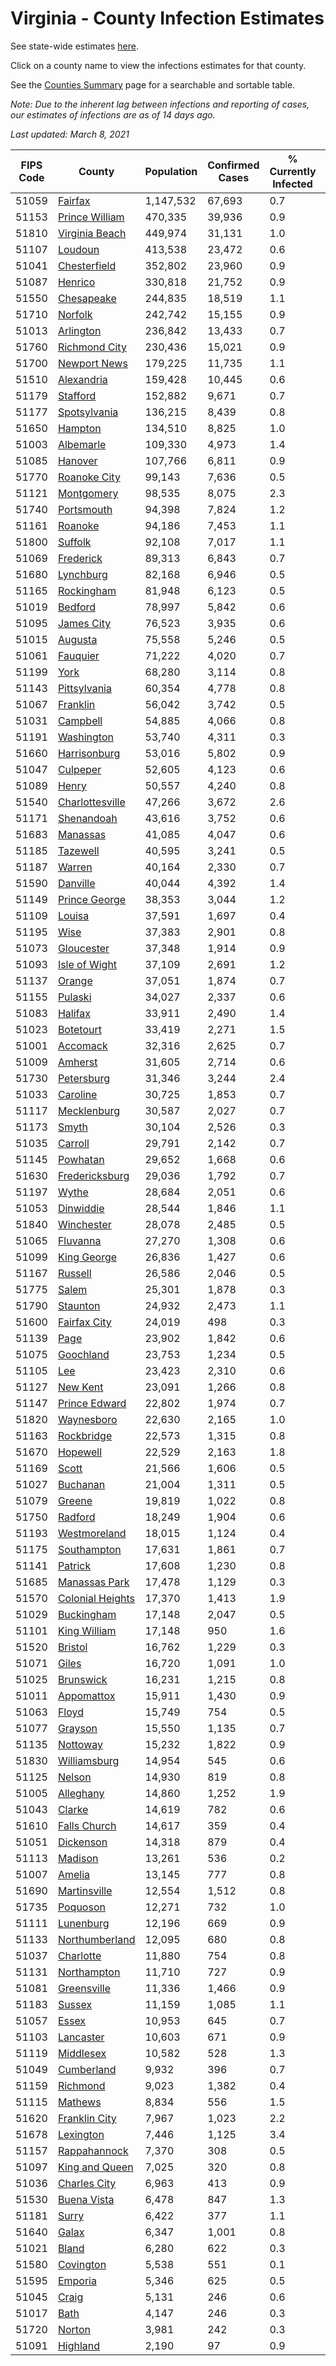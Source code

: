 # Virginia - County Infection Estimates

See state-wide estimates [here](/infections/us-va).

Click on a county name to view the infections estimates for that county.

See the [Counties Summary](/infections/summary-counties) page for a searchable and sortable table.

*Note: Due to the inherent lag between infections and reporting of cases, our estimates of infections are as of 14 days ago.*

*Last updated: March 8, 2021*

|   FIPS Code |                               County |   Population |   Confirmed Cases |   % Currently Infected |   % Total Infected |
|-------------|--------------------------------------|--------------|-------------------|------------------------|--------------------|
|       51059 |                   [Fairfax](fairfax) |    1,147,532 |            67,693 |                    0.7 |               20.9 |
|       51153 |     [Prince William](prince-william) |      470,335 |            39,936 |                    0.9 |               29.5 |
|       51810 |     [Virginia Beach](virginia-beach) |      449,974 |            31,131 |                    1.0 |               21.9 |
|       51107 |                   [Loudoun](loudoun) |      413,538 |            23,472 |                    0.6 |               19.3 |
|       51041 |         [Chesterfield](chesterfield) |      352,802 |            23,960 |                    0.9 |               22.2 |
|       51087 |                   [Henrico](henrico) |      330,818 |            21,752 |                    0.9 |               22.0 |
|       51550 |             [Chesapeake](chesapeake) |      244,835 |            18,519 |                    1.1 |               24.1 |
|       51710 |                   [Norfolk](norfolk) |      242,742 |            15,155 |                    0.9 |               20.1 |
|       51013 |               [Arlington](arlington) |      236,842 |            13,433 |                    0.7 |               20.1 |
|       51760 |       [Richmond City](richmond-city) |      230,436 |            15,021 |                    0.9 |               21.7 |
|       51700 |         [Newport News](newport-news) |      179,225 |            11,735 |                    1.1 |               20.7 |
|       51510 |             [Alexandria](alexandria) |      159,428 |            10,445 |                    0.6 |               23.9 |
|       51179 |                 [Stafford](stafford) |      152,882 |             9,671 |                    0.7 |               20.8 |
|       51177 |         [Spotsylvania](spotsylvania) |      136,215 |             8,439 |                    0.8 |               20.3 |
|       51650 |                   [Hampton](hampton) |      134,510 |             8,825 |                    1.0 |               20.7 |
|       51003 |               [Albemarle](albemarle) |      109,330 |             4,973 |                    1.4 |               14.4 |
|       51085 |                   [Hanover](hanover) |      107,766 |             6,811 |                    0.9 |               20.1 |
|       51770 |         [Roanoke City](roanoke-city) |       99,143 |             7,636 |                    0.5 |               24.1 |
|       51121 |             [Montgomery](montgomery) |       98,535 |             8,075 |                    2.3 |               24.6 |
|       51740 |             [Portsmouth](portsmouth) |       94,398 |             7,824 |                    1.2 |               26.8 |
|       51161 |                   [Roanoke](roanoke) |       94,186 |             7,453 |                    1.1 |               24.3 |
|       51800 |                   [Suffolk](suffolk) |       92,108 |             7,017 |                    1.1 |               24.6 |
|       51069 |               [Frederick](frederick) |       89,313 |             6,843 |                    0.7 |               24.5 |
|       51680 |               [Lynchburg](lynchburg) |       82,168 |             6,946 |                    0.5 |               26.4 |
|       51165 |             [Rockingham](rockingham) |       81,948 |             6,123 |                    0.5 |               25.0 |
|       51019 |                   [Bedford](bedford) |       78,997 |             5,842 |                    0.6 |               22.9 |
|       51095 |             [James City](james-city) |       76,523 |             3,935 |                    0.6 |               17.1 |
|       51015 |                   [Augusta](augusta) |       75,558 |             5,246 |                    0.5 |               21.8 |
|       51061 |                 [Fauquier](fauquier) |       71,222 |             4,020 |                    0.7 |               18.6 |
|       51199 |                         [York](york) |       68,280 |             3,114 |                    0.8 |               14.3 |
|       51143 |         [Pittsylvania](pittsylvania) |       60,354 |             4,778 |                    0.8 |               24.7 |
|       51067 |                 [Franklin](franklin) |       56,042 |             3,742 |                    0.5 |               20.5 |
|       51031 |                 [Campbell](campbell) |       54,885 |             4,066 |                    0.8 |               22.7 |
|       51191 |             [Washington](washington) |       53,740 |             4,311 |                    0.3 |               24.9 |
|       51660 |         [Harrisonburg](harrisonburg) |       53,016 |             5,802 |                    0.9 |               38.6 |
|       51047 |                 [Culpeper](culpeper) |       52,605 |             4,123 |                    0.6 |               27.5 |
|       51089 |                       [Henry](henry) |       50,557 |             4,240 |                    0.8 |               26.5 |
|       51540 |   [Charlottesville](charlottesville) |       47,266 |             3,672 |                    2.6 |               24.4 |
|       51171 |             [Shenandoah](shenandoah) |       43,616 |             3,752 |                    0.6 |               29.3 |
|       51683 |                 [Manassas](manassas) |       41,085 |             4,047 |                    0.6 |               37.5 |
|       51185 |                 [Tazewell](tazewell) |       40,595 |             3,241 |                    0.5 |               24.3 |
|       51187 |                     [Warren](warren) |       40,164 |             2,330 |                    0.7 |               19.0 |
|       51590 |                 [Danville](danville) |       40,044 |             4,392 |                    1.4 |               33.9 |
|       51149 |       [Prince George](prince-george) |       38,353 |             3,044 |                    1.2 |               25.0 |
|       51109 |                     [Louisa](louisa) |       37,591 |             1,697 |                    0.4 |               14.7 |
|       51195 |                         [Wise](wise) |       37,383 |             2,901 |                    0.8 |               24.0 |
|       51073 |             [Gloucester](gloucester) |       37,348 |             1,914 |                    0.9 |               15.9 |
|       51093 |       [Isle of Wight](isle-of-wight) |       37,109 |             2,691 |                    1.2 |               23.6 |
|       51137 |                     [Orange](orange) |       37,051 |             1,874 |                    0.7 |               16.3 |
|       51155 |                   [Pulaski](pulaski) |       34,027 |             2,337 |                    0.6 |               21.2 |
|       51083 |                   [Halifax](halifax) |       33,911 |             2,490 |                    1.4 |               22.6 |
|       51023 |               [Botetourt](botetourt) |       33,419 |             2,271 |                    1.5 |               21.0 |
|       51001 |                 [Accomack](accomack) |       32,316 |             2,625 |                    0.7 |               32.9 |
|       51009 |                   [Amherst](amherst) |       31,605 |             2,714 |                    0.6 |               26.6 |
|       51730 |             [Petersburg](petersburg) |       31,346 |             3,244 |                    2.4 |               32.8 |
|       51033 |                 [Caroline](caroline) |       30,725 |             1,853 |                    0.7 |               19.3 |
|       51117 |           [Mecklenburg](mecklenburg) |       30,587 |             2,027 |                    0.7 |               22.5 |
|       51173 |                       [Smyth](smyth) |       30,104 |             2,526 |                    0.3 |               26.1 |
|       51035 |                   [Carroll](carroll) |       29,791 |             2,142 |                    0.7 |               23.0 |
|       51145 |                 [Powhatan](powhatan) |       29,652 |             1,668 |                    0.6 |               17.5 |
|       51630 |     [Fredericksburg](fredericksburg) |       29,036 |             1,792 |                    0.7 |               20.7 |
|       51197 |                       [Wythe](wythe) |       28,684 |             2,051 |                    0.6 |               22.2 |
|       51053 |               [Dinwiddie](dinwiddie) |       28,544 |             1,846 |                    1.1 |               20.3 |
|       51840 |             [Winchester](winchester) |       28,078 |             2,485 |                    0.5 |               29.1 |
|       51065 |                 [Fluvanna](fluvanna) |       27,270 |             1,308 |                    0.6 |               16.1 |
|       51099 |           [King George](king-george) |       26,836 |             1,427 |                    0.6 |               17.2 |
|       51167 |                   [Russell](russell) |       26,586 |             2,046 |                    0.5 |               23.6 |
|       51775 |                       [Salem](salem) |       25,301 |             1,878 |                    0.3 |               23.2 |
|       51790 |                 [Staunton](staunton) |       24,932 |             2,473 |                    1.1 |               30.8 |
|       51600 |         [Fairfax City](fairfax-city) |       24,019 |               498 |                    0.3 |                7.2 |
|       51139 |                         [Page](page) |       23,902 |             1,842 |                    0.6 |               26.5 |
|       51075 |               [Goochland](goochland) |       23,753 |             1,234 |                    0.5 |               17.5 |
|       51105 |                           [Lee](lee) |       23,423 |             2,310 |                    0.6 |               30.4 |
|       51127 |                 [New Kent](new-kent) |       23,091 |             1,266 |                    0.8 |               17.3 |
|       51147 |       [Prince Edward](prince-edward) |       22,802 |             1,974 |                    0.7 |               28.6 |
|       51820 |             [Waynesboro](waynesboro) |       22,630 |             2,165 |                    1.0 |               29.9 |
|       51163 |             [Rockbridge](rockbridge) |       22,573 |             1,315 |                    0.8 |               17.9 |
|       51670 |                 [Hopewell](hopewell) |       22,529 |             2,163 |                    1.8 |               30.4 |
|       51169 |                       [Scott](scott) |       21,566 |             1,606 |                    0.5 |               22.8 |
|       51027 |                 [Buchanan](buchanan) |       21,004 |             1,311 |                    0.5 |               19.3 |
|       51079 |                     [Greene](greene) |       19,819 |             1,022 |                    0.8 |               16.3 |
|       51750 |                   [Radford](radford) |       18,249 |             1,904 |                    0.6 |               32.4 |
|       51193 |         [Westmoreland](westmoreland) |       18,015 |             1,124 |                    0.4 |               20.4 |
|       51175 |           [Southampton](southampton) |       17,631 |             1,861 |                    0.7 |               35.5 |
|       51141 |                   [Patrick](patrick) |       17,608 |             1,230 |                    0.8 |               21.6 |
|       51685 |       [Manassas Park](manassas-park) |       17,478 |             1,129 |                    0.3 |               25.1 |
|       51570 | [Colonial Heights](colonial-heights) |       17,370 |             1,413 |                    1.9 |               26.3 |
|       51029 |             [Buckingham](buckingham) |       17,148 |             2,047 |                    0.5 |               44.3 |
|       51101 |         [King William](king-william) |       17,148 |               950 |                    1.6 |               17.0 |
|       51520 |                   [Bristol](bristol) |       16,762 |             1,229 |                    0.3 |               22.6 |
|       51071 |                       [Giles](giles) |       16,720 |             1,091 |                    1.0 |               20.1 |
|       51025 |               [Brunswick](brunswick) |       16,231 |             1,215 |                    0.8 |               24.1 |
|       51011 |             [Appomattox](appomattox) |       15,911 |             1,430 |                    0.9 |               28.2 |
|       51063 |                       [Floyd](floyd) |       15,749 |               754 |                    0.5 |               14.8 |
|       51077 |                   [Grayson](grayson) |       15,550 |             1,135 |                    0.7 |               23.4 |
|       51135 |                 [Nottoway](nottoway) |       15,232 |             1,822 |                    0.9 |               37.6 |
|       51830 |         [Williamsburg](williamsburg) |       14,954 |               545 |                    0.6 |               12.4 |
|       51125 |                     [Nelson](nelson) |       14,930 |               819 |                    0.8 |               16.5 |
|       51005 |               [Alleghany](alleghany) |       14,860 |             1,252 |                    1.9 |               26.3 |
|       51043 |                     [Clarke](clarke) |       14,619 |               782 |                    0.6 |               16.9 |
|       51610 |         [Falls Church](falls-church) |       14,617 |               359 |                    0.4 |                9.2 |
|       51051 |               [Dickenson](dickenson) |       14,318 |               879 |                    0.4 |               18.9 |
|       51113 |                   [Madison](madison) |       13,261 |               536 |                    0.2 |               13.3 |
|       51007 |                     [Amelia](amelia) |       13,145 |               777 |                    0.8 |               18.9 |
|       51690 |         [Martinsville](martinsville) |       12,554 |             1,512 |                    0.8 |               38.1 |
|       51735 |                 [Poquoson](poquoson) |       12,271 |               732 |                    1.0 |               18.5 |
|       51111 |               [Lunenburg](lunenburg) |       12,196 |               669 |                    0.9 |               17.0 |
|       51133 |     [Northumberland](northumberland) |       12,095 |               680 |                    0.8 |               17.7 |
|       51037 |               [Charlotte](charlotte) |       11,880 |               754 |                    0.8 |               20.0 |
|       51131 |           [Northampton](northampton) |       11,710 |               727 |                    0.9 |               25.0 |
|       51081 |           [Greensville](greensville) |       11,336 |             1,466 |                    0.9 |               44.6 |
|       51183 |                     [Sussex](sussex) |       11,159 |             1,085 |                    1.1 |               33.7 |
|       51057 |                       [Essex](essex) |       10,953 |               645 |                    0.7 |               19.3 |
|       51103 |               [Lancaster](lancaster) |       10,603 |               671 |                    0.9 |               19.6 |
|       51119 |               [Middlesex](middlesex) |       10,582 |               528 |                    1.3 |               15.6 |
|       51049 |             [Cumberland](cumberland) |        9,932 |               396 |                    0.7 |               13.3 |
|       51159 |                 [Richmond](richmond) |        9,023 |             1,382 |                    0.4 |               57.5 |
|       51115 |                   [Mathews](mathews) |        8,834 |               556 |                    1.5 |               19.2 |
|       51620 |       [Franklin City](franklin-city) |        7,967 |             1,023 |                    2.2 |               40.8 |
|       51678 |               [Lexington](lexington) |        7,446 |             1,125 |                    3.4 |               45.7 |
|       51157 |         [Rappahannock](rappahannock) |        7,370 |               308 |                    0.5 |               13.4 |
|       51097 |     [King and Queen](king-and-queen) |        7,025 |               320 |                    0.8 |               14.5 |
|       51036 |         [Charles City](charles-city) |        6,963 |               413 |                    0.9 |               19.4 |
|       51530 |           [Buena Vista](buena-vista) |        6,478 |               847 |                    1.3 |               40.7 |
|       51181 |                       [Surry](surry) |        6,422 |               377 |                    1.1 |               18.3 |
|       51640 |                       [Galax](galax) |        6,347 |             1,001 |                    0.8 |               54.7 |
|       51021 |                       [Bland](bland) |        6,280 |               622 |                    0.3 |               30.7 |
|       51580 |               [Covington](covington) |        5,538 |               551 |                    0.1 |               34.8 |
|       51595 |                   [Emporia](emporia) |        5,346 |               625 |                    0.5 |               40.8 |
|       51045 |                       [Craig](craig) |        5,131 |               246 |                    0.6 |               14.9 |
|       51017 |                         [Bath](bath) |        4,147 |               246 |                    0.3 |               18.5 |
|       51720 |                     [Norton](norton) |        3,981 |               242 |                    0.3 |               19.0 |
|       51091 |                 [Highland](highland) |        2,190 |                97 |                    0.9 |               13.8 |